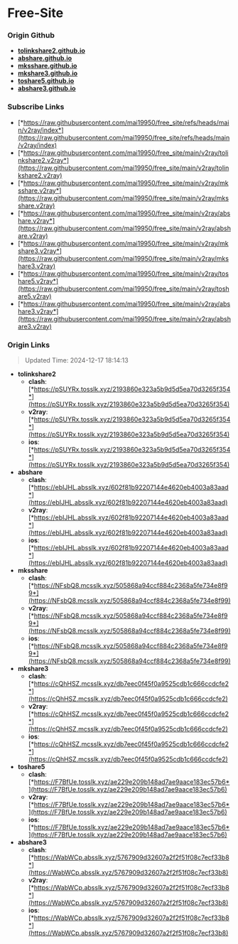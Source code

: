 # Free-Site

### Origin Github

- [**tolinkshare2.github.io**](https://github.com/tolinkshare2/tolinkshare2.github.io)
- [**abshare.github.io**](https://github.com/abshare/abshare.github.io)
- [**mksshare.github.io**](https://github.com/mksshare/mksshare.github.io)
- [**mkshare3.github.io**](https://github.com/mkshare3/mkshare3.github.io)
- [**toshare5.github.io**](https://github.com/toshare5/toshare5.github.io)
- [**abshare3.github.io**](https://github.com/abshare3/abshare3.github.io)

### Subscribe Links

- [*https://raw.githubusercontent.com/mai19950/free_site/refs/heads/main/v2ray/index*](https://raw.githubusercontent.com/mai19950/free_site/refs/heads/main/v2ray/index)
- [*https://raw.githubusercontent.com/mai19950/free_site/main/v2ray/tolinkshare2.v2ray*](https://raw.githubusercontent.com/mai19950/free_site/main/v2ray/tolinkshare2.v2ray)
- [*https://raw.githubusercontent.com/mai19950/free_site/main/v2ray/mksshare.v2ray*](https://raw.githubusercontent.com/mai19950/free_site/main/v2ray/mksshare.v2ray)
- [*https://raw.githubusercontent.com/mai19950/free_site/main/v2ray/abshare.v2ray*](https://raw.githubusercontent.com/mai19950/free_site/main/v2ray/abshare.v2ray)
- [*https://raw.githubusercontent.com/mai19950/free_site/main/v2ray/mkshare3.v2ray*](https://raw.githubusercontent.com/mai19950/free_site/main/v2ray/mkshare3.v2ray)
- [*https://raw.githubusercontent.com/mai19950/free_site/main/v2ray/toshare5.v2ray*](https://raw.githubusercontent.com/mai19950/free_site/main/v2ray/toshare5.v2ray)
- [*https://raw.githubusercontent.com/mai19950/free_site/main/v2ray/abshare3.v2ray*](https://raw.githubusercontent.com/mai19950/free_site/main/v2ray/abshare3.v2ray)

### Origin Links

> Updated Time: 2024-12-17 18:14:13

- **tolinkshare2**
  - **clash**: [*https://pSUYRx.tosslk.xyz/2193860e323a5b9d5d5ea70d3265f354*](https://pSUYRx.tosslk.xyz/2193860e323a5b9d5d5ea70d3265f354)
  - **v2ray**: [*https://pSUYRx.tosslk.xyz/2193860e323a5b9d5d5ea70d3265f354*](https://pSUYRx.tosslk.xyz/2193860e323a5b9d5d5ea70d3265f354)
  - **ios**: [*https://pSUYRx.tosslk.xyz/2193860e323a5b9d5d5ea70d3265f354*](https://pSUYRx.tosslk.xyz/2193860e323a5b9d5d5ea70d3265f354)
- **abshare**
  - **clash**: [*https://ebIJHL.absslk.xyz/602f81b92207144e4620eb4003a83aad*](https://ebIJHL.absslk.xyz/602f81b92207144e4620eb4003a83aad)
  - **v2ray**: [*https://ebIJHL.absslk.xyz/602f81b92207144e4620eb4003a83aad*](https://ebIJHL.absslk.xyz/602f81b92207144e4620eb4003a83aad)
  - **ios**: [*https://ebIJHL.absslk.xyz/602f81b92207144e4620eb4003a83aad*](https://ebIJHL.absslk.xyz/602f81b92207144e4620eb4003a83aad)
- **mksshare**
  - **clash**: [*https://NFsbQ8.mcsslk.xyz/505868a94ccf884c2368a5fe734e8f99*](https://NFsbQ8.mcsslk.xyz/505868a94ccf884c2368a5fe734e8f99)
  - **v2ray**: [*https://NFsbQ8.mcsslk.xyz/505868a94ccf884c2368a5fe734e8f99*](https://NFsbQ8.mcsslk.xyz/505868a94ccf884c2368a5fe734e8f99)
  - **ios**: [*https://NFsbQ8.mcsslk.xyz/505868a94ccf884c2368a5fe734e8f99*](https://NFsbQ8.mcsslk.xyz/505868a94ccf884c2368a5fe734e8f99)
- **mkshare3**
  - **clash**: [*https://cQhHSZ.mcsslk.xyz/db7eec0f45f0a9525cdb1c666ccdcfe2*](https://cQhHSZ.mcsslk.xyz/db7eec0f45f0a9525cdb1c666ccdcfe2)
  - **v2ray**: [*https://cQhHSZ.mcsslk.xyz/db7eec0f45f0a9525cdb1c666ccdcfe2*](https://cQhHSZ.mcsslk.xyz/db7eec0f45f0a9525cdb1c666ccdcfe2)
  - **ios**: [*https://cQhHSZ.mcsslk.xyz/db7eec0f45f0a9525cdb1c666ccdcfe2*](https://cQhHSZ.mcsslk.xyz/db7eec0f45f0a9525cdb1c666ccdcfe2)
- **toshare5**
  - **clash**: [*https://F7BfUe.tosslk.xyz/ae229e209b148ad7ae9aace183ec57b6*](https://F7BfUe.tosslk.xyz/ae229e209b148ad7ae9aace183ec57b6)
  - **v2ray**: [*https://F7BfUe.tosslk.xyz/ae229e209b148ad7ae9aace183ec57b6*](https://F7BfUe.tosslk.xyz/ae229e209b148ad7ae9aace183ec57b6)
  - **ios**: [*https://F7BfUe.tosslk.xyz/ae229e209b148ad7ae9aace183ec57b6*](https://F7BfUe.tosslk.xyz/ae229e209b148ad7ae9aace183ec57b6)
- **abshare3**
  - **clash**: [*https://WabWCp.absslk.xyz/5767909d32607a2f2f51f08c7ecf33b8*](https://WabWCp.absslk.xyz/5767909d32607a2f2f51f08c7ecf33b8)
  - **v2ray**: [*https://WabWCp.absslk.xyz/5767909d32607a2f2f51f08c7ecf33b8*](https://WabWCp.absslk.xyz/5767909d32607a2f2f51f08c7ecf33b8)
  - **ios**: [*https://WabWCp.absslk.xyz/5767909d32607a2f2f51f08c7ecf33b8*](https://WabWCp.absslk.xyz/5767909d32607a2f2f51f08c7ecf33b8)
